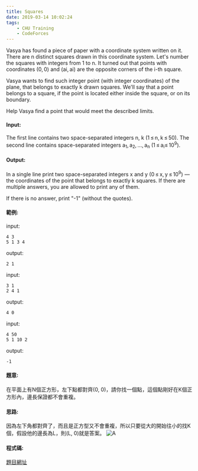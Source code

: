 ```yaml
---
title: Squares
date: 2019-03-14 10:02:24
tags:
    - CHU Training
    - CodeForces
---
```

Vasya has found a piece of paper with a coordinate system written on it. There are n distinct squares drawn in this coordinate system. Let's number the squares with integers from 1 to n. It turned out that points with coordinates (0, 0) and (ai, ai) are the opposite corners of the i-th square.

Vasya wants to find such integer point (with integer coordinates) of the plane, that belongs to exactly k drawn squares. We'll say that a point belongs to a square, if the point is located either inside the square, or on its boundary.

Help Vasya find a point that would meet the described limits.

<!-- more -->
#### Input:
The first line contains two space-separated integers n, k (1 ≤ n, k ≤ 50). The second line contains space-separated integers a<sub>1</sub>, a<sub>2</sub>, ..., a<sub>n</sub> (1 ≤ a<sub>i</sub>≤ 10<sup>9</sup>).
#### Output:
In a single line print two space-separated integers x and y (0 ≤ x, y ≤ 10<sup>9</sup>) — the coordinates of the point that belongs to exactly k squares. If there are multiple answers, you are allowed to print any of them.

If there is no answer, print "-1" (without the quotes).

#### 範例:

input:
``` 
4 3
5 1 3 4
```
output:
```
2 1
```
input:
```
3 1
2 4 1
```
output:
```
4 0
```
input:
```
4 50
5 1 10 2
```
output:
```
-1
```
#### 題意:
在平面上有N個正方形，左下點都對齊(0, 0)，請你找一個點，這個點剛好在K個正方形內，邊長保證都不會重複。

#### 思路:
因為左下角都對齊了，而且是正方型又不會重複，所以只要從大的開始往小的找K個，假設他的邊長為L，則(L, 0)就是答案。
![A](A.PNG)
#### 程式碼:
<script src="https://gist.github.com/Daviswww/a765b492ae4bf0e41cceabef430761ea.js"></script>

[題目網址](https://codeforces.com/problemset/problem/263/B)
